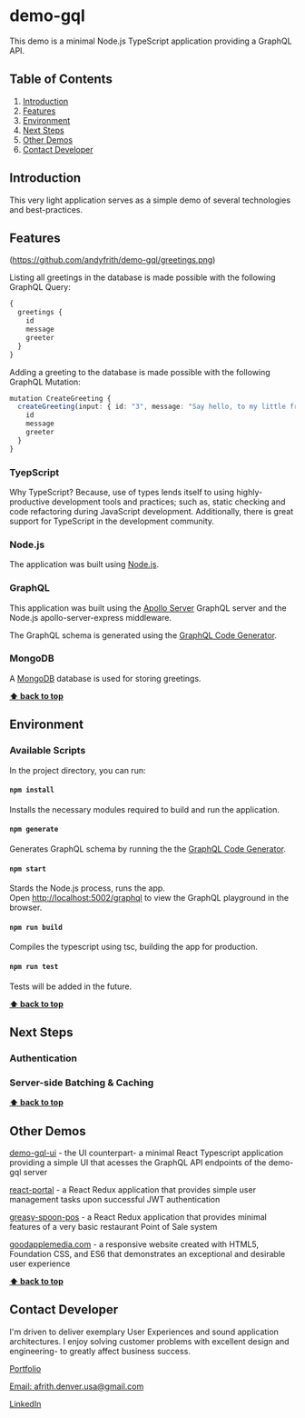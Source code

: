 # demo-gql

This demo is a minimal Node.js TypeScript application providing a GraphQL API.

## Table of Contents

  1. [Introduction](#introduction)
  2. [Features](#features)
  3. [Environment](#environment)
  4. [Next Steps](#next-steps)
  5. [Other Demos](#other-demos)
  6. [Contact Developer](#contact-developer)

## Introduction

This very light application serves as a simple demo of several technologies and best-practices.

## Features

(https://github.com/andyfrith/demo-gql/greetings.png)

Listing all greetings in the database is made possible with the following GraphQL Query:

```ts
{
  greetings {
  	id
    message
    greeter
  }
}
```

Adding a greeting to the database is made possible with the following GraphQL Mutation:

```ts
mutation CreateGreeting {
  createGreeting(input: { id: "3", message: "Say hello, to my little friend!", greeter: "Al Pacino"}) {
    id
    message
    greeter
  }
}
```

### TyepScript

Why TypeScript?  Because, use of types lends itself to using highly-productive development tools and practices; such as, static checking and code refactoring during JavaScript development. Additionally, there is great support for TypeScript in the development community.

### Node.js

The application was built using [Node.js](https://nodejs.org/).

### GraphQL

This application was built using the [Apollo Server](https://www.apollographql.com/docs/apollo-server/) GraphQL server and the Node.js apollo-server-express middleware.

The GraphQL schema is generated using the [GraphQL Code Generator](https://graphql-code-generator.com/).

### MongoDB

A [MongoDB](https://www.mongodb.com/) database is used for storing greetings.

**[⬆ back to top](#table-of-contents)**

## Environment

### Available Scripts

In the project directory, you can run:

#### `npm install`

Installs the necessary modules required to build and run the application.

#### `npm generate`

Generates GraphQL schema by running the the [GraphQL Code Generator](https://graphql-code-generator.com/).

#### `npm start`

Stards the Node.js process, runs the app.<br />
Open [http://localhost:5002/graphql](http://localhost:5002/graphql) to view the GraphQL playground in the browser.

#### `npm run build`

Compiles the typescript using tsc, building the app for production.

#### `npm run test`

Tests will be added in the future.

**[⬆ back to top](#table-of-contents)**

## Next Steps

### Authentication

### Server-side Batching & Caching

**[⬆ back to top](#table-of-contents)**

## Other Demos

[demo-gql-ui](https://github.com/andyfrith/demo-gql-ui) - the UI counterpart- a minimal React Typescript application providing a simple UI that acesses the GraphQL API endpoints of the demo-gql server

[react-portal](https://github.com/andyfrith/react-portal) - a React Redux application that provides simple user management tasks upon successful JWT authentication

[greasy-spoon-pos](https://github.com/andyfrith/greasy-spoon-pos) - a React Redux application that provides minimal features of a very basic restaurant Point of Sale system

[goodapplemedia.com](https://github.com/andyfrith/goodapplemedia.com) - a responsive website created with HTML5, Foundation CSS, and ES6 that demonstrates an exceptional and desirable user experience

**[⬆ back to top](#table-of-contents)**

## Contact Developer

I'm driven to deliver exemplary User Experiences and sound application architectures. I enjoy solving customer problems with excellent design and engineering- to greatly affect business success.


[Portfolio](http://goodapplemedia.com)

[Email: afrith.denver.usa@gmail.com](mailto:afrith.denver.gmail.com)

[LinkedIn](https://www.linkedin.com/in/goodapplemedia/)